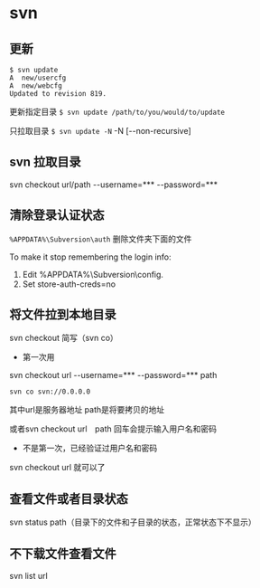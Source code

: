 # svn

## 更新

```
$ svn update
A  new/usercfg
A  new/webcfg
Updated to revision 819.
```

更新指定目录 `$ svn update /path/to/you/would/to/update`

只拉取目录 `$ svn update -N` -N [--non-recursive] 

## svn 拉取目录

svn checkout url/path --username=*** --password=***

## 清除登录认证状态

`%APPDATA%\Subversion\auth` 删除文件夹下面的文件

To make it stop remembering the login info:

1. Edit %APPDATA%\Subversion\config.
2. Set store-auth-creds=no


## 将文件拉到本地目录

svn checkout 简写（svn co）

- 第一次用

svn checkout url --username=*** --password=*** path

`svn co svn://0.0.0.0`

其中url是服务器地址 path是将要拷贝的地址

或者svn checkout url　path 回车会提示输入用户名和密码

- 不是第一次，已经验证过用户名和密码

svn checkout url 就可以了

## 查看文件或者目录状态

svn status path（目录下的文件和子目录的状态，正常状态下不显示）

## 不下载文件查看文件

svn list url